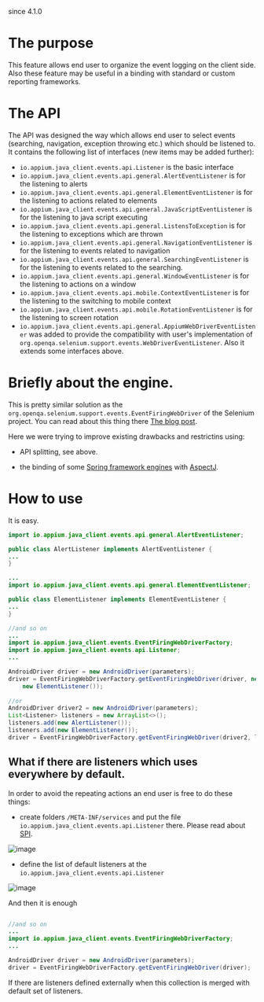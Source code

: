 since 4.1.0

# The purpose

This feature allows end user to organize the event logging on the client side. Also these feature may be useful in a binding with standard or custom reporting
frameworks. 
  
  
# The API

The API was designed the way which allows end user to select events (searching, navigation, exception throwing etc.) which should be listened to. It contains 
the following list of interfaces (new items may be added further): 

- `io.appium.java_client.events.api.Listener` is the basic interface
- `io.appium.java_client.events.api.general.AlertEventListener` is for the listening to alerts
- `io.appium.java_client.events.api.general.ElementEventListener` is for the listening to actions related to elements
- `io.appium.java_client.events.api.general.JavaScriptEventListener` is for the listening to java script executing
- `io.appium.java_client.events.api.general.ListensToException` is for the listening to exceptions which are thrown
- `io.appium.java_client.events.api.general.NavigationEventListener` is for the listening to events related to navigation
- `io.appium.java_client.events.api.general.SearchingEventListener` is for the listening to events related to the searching.
- `io.appium.java_client.events.api.general.WindowEventListener` is for the listening to actions on a window
- `io.appium.java_client.events.api.mobile.ContextEventListener` is for the listening to the switching to mobile context
- `io.appium.java_client.events.api.mobile.RotationEventListener` is for the listening to screen rotation
- `io.appium.java_client.events.api.general.AppiumWebDriverEventListener` was added to provide the compatibility with 
user's implementation of `org.openqa.selenium.support.events.WebDriverEventListener`. Also it extends some interfaces above.
 
# Briefly about the engine. 

This is pretty similar solution as the `org.openqa.selenium.support.events.EventFiringWebDriver` of the Selenium project. You 
can read about this thing there [The blog post](http://seleniumworks.blogspot.ru/2014/02/eventfiringwebdriver.html).  

Here we were trying to improve existing drawbacks and restrictins using: 

- API splitting, see above.

- the binding of some [Spring framework engines](https://projects.spring.io/spring-framework/) with [AspectJ](https://en.wikipedia.org/wiki/AspectJ).

# How to use

It is easy. 

```java
import io.appium.java_client.events.api.general.AlertEventListener;

public class AlertListener implements AlertEventListener {
...
}

...
import io.appium.java_client.events.api.general.ElementEventListener;

public class ElementListener implements ElementEventListener {
...
}

//and so on
...
import io.appium.java_client.events.EventFiringWebDriverFactory;
import io.appium.java_client.events.api.Listener;
...

AndroidDriver driver = new AndroidDriver(parameters);
driver = EventFiringWebDriverFactory.getEventFiringWebDriver(driver, new AlertListener(), 
    new ElementListener());
    
//or 
AndroidDriver driver2 = new AndroidDriver(parameters); 
List<Listener> listeners = new ArrayList<>();
listeners.add(new AlertListener());
listeners.add(new ElementListener());
driver = EventFiringWebDriverFactory.getEventFiringWebDriver(driver2, listeners);
```

## What if there are listeners which uses everywhere by default.

In order to avoid the repeating actions an end user is free to do these things: 
 
- create folders `/META-INF/services` and put the file `io.appium.java_client.events.api.Listener` there. Please read about 
[SPI](https://docs.oracle.com/javase/tutorial/sound/SPI-intro.html).

![image](https://cloud.githubusercontent.com/assets/4927589/16731325/24eab680-4780-11e6-8551-a3c72d4b9c38.png)

- define the list of default listeners at the `io.appium.java_client.events.api.Listener`

![image](https://cloud.githubusercontent.com/assets/4927589/16731509/2734a4e0-4781-11e6-81cb-ab64a5924c35.png)

And then it is enough

```java

//and so on
...
import io.appium.java_client.events.EventFiringWebDriverFactory;
...

AndroidDriver driver = new AndroidDriver(parameters);
driver = EventFiringWebDriverFactory.getEventFiringWebDriver(driver);
```

If there are listeners defined externally when this collection is merged with default set of listeners.
